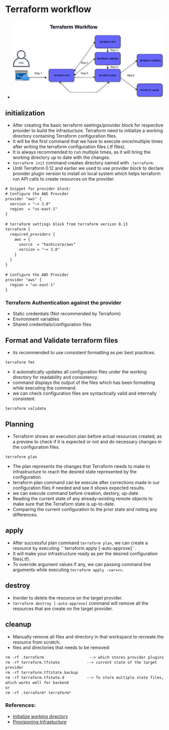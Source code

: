 # Terraform workflow

- ![workflow](../src/images/terraform-workflow.png)

## initialization
- After creating the basic terraform seetings/provider block for respective provider to build the infrastucture. Terraform need to initialize a working directory containing Terraform configuration files.
- It will be the first command that we have to execute once/multiple times after writing the terraform configuration files (.tf files).
- It is always recommended to run multiple times, as it will bring the working directory up to date with the changes.
- ```terraform init``` command creates directory named with ```.terraform```.
- Until Terraform 0.12 and earlier we used to use provider block to declare provider plugin version to install on local system which helps terraform run API calls to create resources on the provider.
```
# Snippet for provider block:
# Configure the AWS Provider
provider "aws" {
  version = "~> 3.0"
  region  = "us-east-1"
}

# terraform settings block from terraform version 0.13
terraform {
  required_providers {
    aws = {
      source  = "hashicorp/aws"
      version = "~> 3.0"
    }
  }
}

# Configure the AWS Provider
provider "aws" {
  region = "us-east-1"
}
```
### Terraform Authentication against the provider
- Static credentials (Not recommended by Terraform)
- Environment variables
- Shared credentials/configuration files

## Format and Validate terraform files
- its recommended to use consistent formatting as per best practices.
```
terraform fmt
```
- it automatically updates all configuration files under the working directory for readability and consistency.
- command displays the output of the files which has been formatting while executing the command.
- we can check configuration files are syntactically valid and internally consistent.
```
terraform validate
```

## Planning
- Terraform shows an execution plan before actual resources created, as a preview to check if it is expected or not and do necessary changes in the configuration files.
```
terraform plan
```
- The plan represents the changes that Terraform needs to make to infrastructure to reach the desired state represented by the configuration.
- terraform plan command can be execute after corrections made in our configuration files if needed and see it shows expected results.
- we can execute command before creation, destory, up-date.
- Reading the current state of any already-existing remote objects to make sure that the Terraform state is up-to-date.
- Comparing the current configuration to the prior state and noting any differences.

## apply
- After successful plan command ```terraform plan```, we can create a resource by executing ```terraform apply [-auto-approve]``.
- It will make your infrastructure ready as per the desired configuration files(.tf).
- To override argument values if any, we can passing command line arguments while executing ```terraform apply -var=<>```.

## destroy
- Inorder to delete the resource on the target provider.
- ```terraform destroy [-auto-approve]``` command will remove all the resources that are create on the target provider.

## cleanup
- Manually remove all files and directory in that workspace to recreate the resource from scratch.
- files and directories that needs to be removed:
```
rm -rf .terraform                    --> which stores provider plugins
rm -rf terraform.tfstate            --> current state of the target provider
rm -rf terraform.tftstate.backup
rm -rf terraform.tfstate.d          --> To store multiple state files, which works well for backend
or
rm -rf .terraform* terraform*
```

### References:
- [Initialize working directory](https://www.terraform.io/docs/cli/init/index.html)
- [Provisioning Infrastucture](https://www.terraform.io/docs/cli/run/index.html)